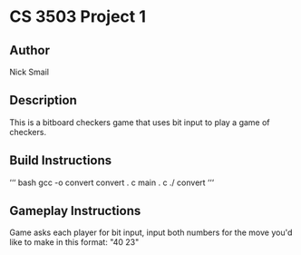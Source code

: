 # CS 3503 Project 1

## Author
Nick Smail

## Description
This is a bitboard checkers game that uses bit input to play a game of checkers.

## Build Instructions
‘‘‘ bash
gcc -o convert convert . c main . c
./ convert
‘‘‘

## Gameplay Instructions
Game asks each player for bit input, input both numbers for the move you'd like to make in this format:
"40 23"
